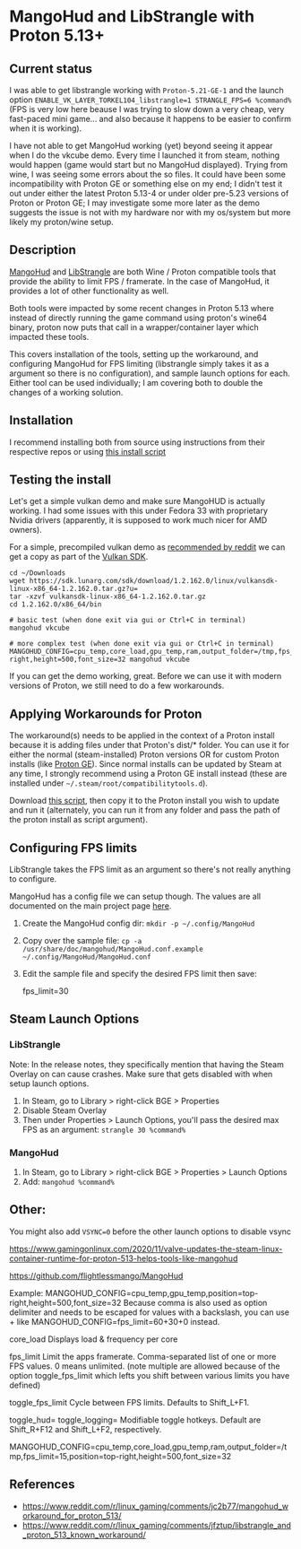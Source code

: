 # MangoHud and LibStrangle with Proton 5.13+

## Current status

I was able to get libstrangle working with `Proton-5.21-GE-1` and the launch option `ENABLE_VK_LAYER_TORKEL104_libstrangle=1 STRANGLE_FPS=6 %command%` (FPS is very low here beause I was trying to slow down a very cheap, very fast-paced mini game... and also because it happens to be easier to confirm when it is working).

I have not able to get MangoHud working (yet) beyond seeing it appear when I do the vkcube demo. Every time I launched it from steam, nothing would happen (game would start but no MangoHud displayed). Trying from wine, I was seeing some errors about the so files. It could have been some incompatibility with Proton GE or something else on my end; I didn't test it out under either the latest Proton 5.13-4 or under older pre-5.23 versions of Proton or Proton GE; I may investigate some more later as the demo suggests the issue is not with my hardware nor with my os/system but more likely my proton/wine setup.

## Description

[MangoHud](https://github.com/flightlessmango/MangoHud) and [LibStrangle](https://gitlab.com/torkel104/libstrangle) are both Wine / Proton compatible tools that provide the ability to limit FPS / framerate. In the case of MangoHud, it provides a lot of other functionality as well.

Both tools were impacted by some recent changes in Proton 5.13 where instead of directly running the game command using proton's wine64 binary, proton now puts that call in a wrapper/container layer which impacted these tools.

This covers installation of the tools, setting up the workaround, and configuring MangoHud for FPS limiting (libstrangle simply takes it as a argument so there is no configuration), and sample launch options for each. Either tool can be used individually; I am covering both to double the changes of a working solution.


## Installation


I recommend installing both from source using instructions from their respective repos or using [this install script](https://raw.githubusercontent.com/zpangwin/linux-gaming-notes/master/workarounds-for-mango-hud-and-libstrangle/install-mango-hud-and-libstrangle.sh)


## Testing the install


Let's get a simple vulkan demo and make sure MangoHUD is actually working. I had some issues with this under Fedora 33 with proprietary Nvidia drivers (apparently, it is supposed to work much nicer for AMD owners).

For a simple, precompiled vulkan demo as [recommended by reddit](https://www.reddit.com/r/vulkan/comments/afmd8p/simple_precompiled_vulkan_demo/) we can get a copy as part of the [Vulkan SDK](https://vulkan.lunarg.com/sdk/home#sdk/downloadConfirm/1.2.162.0).


    cd ~/Downloads
    wget https://sdk.lunarg.com/sdk/download/1.2.162.0/linux/vulkansdk-linux-x86_64-1.2.162.0.tar.gz?u=
    tar -xzvf vulkansdk-linux-x86_64-1.2.162.0.tar.gz
    cd 1.2.162.0/x86_64/bin
     
    # basic test (when done exit via gui or Ctrl+C in terminal)
    mangohud vkcube
    
    # more complex test (when done exit via gui or Ctrl+C in terminal)
    MANGOHUD_CONFIG=cpu_temp,core_load,gpu_temp,ram,output_folder=/tmp,fps_limit=15,position=top-right,height=500,font_size=32 mangohud vkcube
    

If you can get the demo working, great. Before we can use it with modern versions of Proton, we still need to do a few workarounds.


## Applying Workarounds for Proton


The workaround(s) needs to be applied in the context of a Proton install because it is adding files under that Proton's dist/* folder. You can use it for either the normal (steam-installed) Proton versions OR for custom Proton installs (like [Proton GE](https://github.com/GloriousEggroll/proton-ge-custom)). Since normal installs can be updated by Steam at any time, I strongly recommend using a Proton GE install instead (these are installed under `~/.steam/root/compatibilitytools.d`).

Download [this script](https://raw.githubusercontent.com/zpangwin/linux-gaming-notes/master/workarounds-for-mango-hud-and-libstrangle/apply-workarounds-for-proton-5.13.sh), then copy it to the Proton install you wish to update and run it (alternately, you can run it from any folder and pass the path of the proton install as script argument).


## Configuring FPS limits

LibStrangle takes the FPS limit as an argument so there's not really anything to configure.

MangoHud has a config file we can setup though. The values are all documented on the main project page [here](https://github.com/flightlessmango/MangoHud#mangohud_config-and-mangohud_configfile-environment-variables).

1. Create the MangoHud config dir: `mkdir -p ~/.config/MangoHud`
2. Copy over the sample file: `cp -a /usr/share/doc/mangohud/MangoHud.conf.example ~/.config/MangoHud/MangoHud.conf`
3. Edit the sample file and specify the desired FPS limit then save:


    fps_limit=30


## Steam Launch Options

### LibStrangle

Note: In the release notes, they specifically mention that having the Steam Overlay on can cause crashes. Make sure that gets disabled with when setup launch options.

1. In Steam, go to Library > right-click BGE > Properties
2. Disable Steam Overlay
3. Then under Properties > Launch Options, you'll pass the desired max FPS as an argument: `strangle 30 %command%`

### MangoHud

1. In Steam, go to Library > right-click BGE > Properties > Launch Options
2. Add: `mangohud %command%`

## Other:

You might also add `VSYNC=0` before the other launch options to disable vsync





https://www.gamingonlinux.com/2020/11/valve-updates-the-steam-linux-container-runtime-for-proton-513-helps-tools-like-mangohud


https://github.com/flightlessmango/MangoHud

Example: MANGOHUD_CONFIG=cpu_temp,gpu_temp,position=top-right,height=500,font_size=32 Because comma is also used as option delimiter and needs to be escaped for values with a backslash, you can use + like MANGOHUD_CONFIG=fps_limit=60+30+0 instead.


core_load 	Displays load & frequency per core

fps_limit 	Limit the apps framerate. Comma-separated list of one or more FPS values. 0 means unlimited. (note multiple are allowed because of the option toggle_fps_limit which lefts you shift between various limits you have defined)

toggle_fps_limit 	Cycle between FPS limits. Defaults to Shift_L+F1.

toggle_hud=
toggle_logging= 	Modifiable toggle hotkeys. Default are Shift_R+F12 and Shift_L+F2, respectively.


MANGOHUD_CONFIG=cpu_temp,core_load,gpu_temp,ram,output_folder=/tmp,fps_limit=15,position=top-right,height=500,font_size=32




## References

* https://www.reddit.com/r/linux_gaming/comments/jc2b77/mangohud_workaround_for_proton_513/
* https://www.reddit.com/r/linux_gaming/comments/jfztup/libstrangle_and_proton_513_known_workaround/


